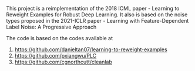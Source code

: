 This project is a reimplementation of the 2018 ICML paper - Learning to Reweight Examples for Robust Deep Learning.
It also is based on the noise types proposed in the 2021-ICLR paper - Learning with Feature-Dependent Label Noise: A Progressive Approach


The code is based on the codes available at
1) https://github.com/danieltan07/learning-to-reweight-examples
2) https://github.com/pxiangwu/PLC
3) https://github.com/cgnorthcutt/cleanlab
